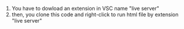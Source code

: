 1. You have to dowload an extension in VSC name "live server"
2. then, you clone this code and right-click to run html file by extension "live server"
